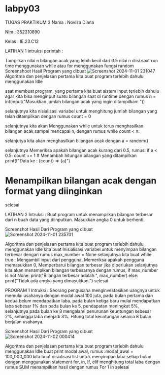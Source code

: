 # labpy03
TUGAS PRAKTIKUM 3
Nama : Noviza Diana

Nim : 352310890

Kelas : IE.23.C12

LATIHAN 1
intruksi perintah :

Tampilkan nilai n bilangan acak yang lebih kecil dari 0.5
nilai n diisi saat run time
menggunakan while atau for
menggunakan fungsi random
Screenshoot Hasil Program yang dibuat
![Screenshot 2024-11-01 231047](https://github.com/user-attachments/assets/aa7b2486-ee6e-4ce8-8aec-29b30a958f83)
Algoritma dan penjelasan
pertama kita buat program terlebih dahulu menggunakan Idle

saat membuat program, yang pertama kita buat sistem input terlebih dahulu agar kita bisa menginput suatu bilangan
saat di runtime dengan rumus n = int(input("Masukkan jumlah bilangan acak yang ingin ditampilkan: "))

selanjutnya kita nisialisasi variabel untuk menghitung jumlah bilangan yang telah ditampilkan dengan rumus count = 0

selanjutnya kita akan Menggunakan while untuk terus menghasilkan bilangan acak sampai mencapai n, dengan rumus while count < n:

selanjutya kita akan menghasilkan bilangan acak dengan a = random()

selanjutnya Memeriksa apakah bilangan acak kurang dari 0.5,
rumus: if a < 0.5: count += 1 # Menambah hitungan bilangan yang ditampilkan
print(f"Data ke : {count} => {a}") 
# Menampilkan bilangan acak dengan format yang diinginkan

selesai

LATIHAN 2
Intruksi : Buat program untuk menampilkan bilangan terbesar dari n buah data yang diinputkan.
Masukkan angka 0 untuk berhenti.

Screenshot Hasil Dari Program yang dibuat
![Screenshot 2024-11-01 235701](https://github.com/user-attachments/assets/a6e1bd05-0d68-49bb-b2af-bc5952dc2777)

Algoritma dan penjelasan
pertama kita buat program terlebih dahulu menggunakan Idle
kita buat Inisialisasi variabel untuk menyimpan bilangan terbesar dengan rumus max_number = None
selanjutnya kita buat while true : Mengambil input dari pengguna,
Memeriksa apakah pengguna memasukkan 0, 
Memperbarui bilangan terbesar jika diperlukan
selanjutnya kita akan menamplkan bilangan terbesarnya dengan rumus, 
if max_number is not None: print("Bilangan terbesar adalah:", max_number) else: print("Tidak ada angka yang dimasukkan.")
selesai

PROGRAM 1
Intruksi : Seorang pengusaha menginvestasikan uangnya untuk memulai usahanya dengan modal awal 100 juta, 
pada bulan pertama dan kedua belum mendapatkan laba.
pada bulan ketiga baru mulai mendapatkan laba sebesar 1% dan pada bulan ke 5, 
pendapatan meningkat 5%, 
selanjutnya pada bulan ke 8 mengalami penurunan keuntungan sebesar 2%,
sehingga laba menjadi 3%.
Hitung total keuntungan selama 8 bulan berjalan usahanya.

Screenshot Hasil Dari Program yang dibuat
![Screenshot 2024-11-02 000414](https://github.com/user-attachments/assets/a9d540aa-62a7-4fd9-9a4c-007ca7d00ec6)

Algoritma dan penjelasan
pertama kita buat program terlebih dahulu menggunakan Idle
buat print modal awal,
rumus :modal_awal = 100_000_000
kita buat nisialisasi list untuk menyimpan laba setiap bulan dengan menggunakan statement for, in, If, elif
menghitung total laba dengan rumus SUM
menampilkan hasil dengan rumus For 1 in
selesai


